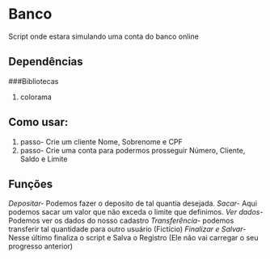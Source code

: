 # Banco
Script onde estara simulando uma conta do banco online

## Dependências
###Bibliotecas
1. colorama

## Como usar:
1. passo- Crie um cliente
	 Nome, Sobrenome e CPF
2. passo- Crie uma conta para podermos prosseguir
 	 Número, Cliente, Saldo e Limite

## Funções
 
*Depositar-* Podemos fazer o deposito de tal quantia desejada.
*Sacar-* Aqui podemos sacar um valor que não exceda o limite que definimos.
*Ver dados-* Podemos ver os dados do nosso cadastro
*Transferência-* podemos transferir tal quantidade para outro usuário (Fictício)
*Finalizar e Salvar-* Nesse último finaliza o script e Salva o Registro (Ele não vai carregar o seu progresso anterior)
